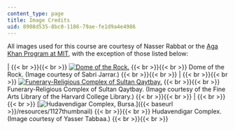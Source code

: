 ```yaml
---
content_type: page
title: Image Credits
uid: 8908d535-8bc0-1186-79ae-fe1d9a4e4986
---
```


All images used for this course are courtesy of Nasser Rabbat or the [Aga Khan Program at MIT](http://akpia.mit.edu/), with the exception of those listed below:

|  {{< br >}}{{< br >}} [![Dome of the Rock.](/courses/architecture/4-614-religious-architecture-and-islamic-cultures-fall-2002/lecture-notes/1005thumbnail.jpg)](http://archnet.org/library/images/one-image.tcl?image_id=28878&collection_id=) {{< br >}}{{< br >}} Dome of the Rock. (Image courtesy of Sabri Jarrar.) {{< br >}}{{< br >}}  |  {{< br >}}{{< br >}} [![Funerary-Religious Complex of Sultan Qaytbay.](/courses/architecture/4-614-religious-architecture-and-islamic-cultures-fall-2002/lecture-notes/1109thumbnail.jpg)](http://archnet.org/library/images/one-image.tcl?image_id=17713&collection_id=) {{< br >}}{{< br >}} Funerary-Religious Complex of Sultan Qaytbay. (Image courtesy of the Fine Arts Library of the Harvard College Library.) {{< br >}}{{< br >}}  |  {{< br >}}{{< br >}} [![Hudavendigar Complex, Bursa.](/courses/architecture/4-614-religious-architecture-and-islamic-cultures-fall-2002/lecture-notes/1127thumbnail.jpg)]({{< baseurl >}}/resources/1127thumbnail) {{< br >}}{{< br >}} Hudavendigar Complex. (Image courtesy of Yasser Tabbaa.) {{< br >}}{{< br >}}